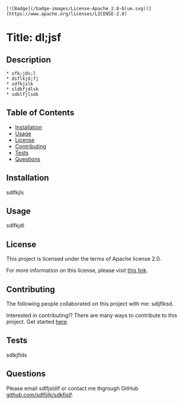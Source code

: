 
    [![Badge](/badge-images/License-Apache_2.0-blue.svg))](https://www.apache.org/licenses/LICENSE-2.0)

  # Title: dl;jsf 
      
  ## Description 

    * sfk;jds;l
    * dsflkjd;fj
    * sdfkjslk
    * sldkfjdlsk
    * sdklfjlsdk
    
  ## Table of Contents
  - [Installation](#installation)
  - [Usage](#usage)
  - [License](#license)
  - [Contributing](#contributing)
  - [Tests](#tests)
  - [Questions](#questions)

  ## Installation

  sdlfkjls
    
  ## Usage

  sdlfkjdl
    
  ## License

  This project is licensed under the terms of Apache license 2.0.

  For more information on this license, please visit [this link](https://www.apache.org/licenses/LICENSE-2.0).
   
  ## Contributing 

  The following people collaborated on this project with me: sdljflksd. 

  Interested in contributing!? There are many ways to contribute to this project. Get started [here](github.com/sdlfjjlk/sdkfjslf).

  ## Tests 

  sdlkjflds
    
  ## Questions

  Please email sdlfjsldif or contact me thgrough GitHub [github.com/sdlfjjlk/sdkfjslf](github.com/sdlfjjlk/sdkfjslf).
  
